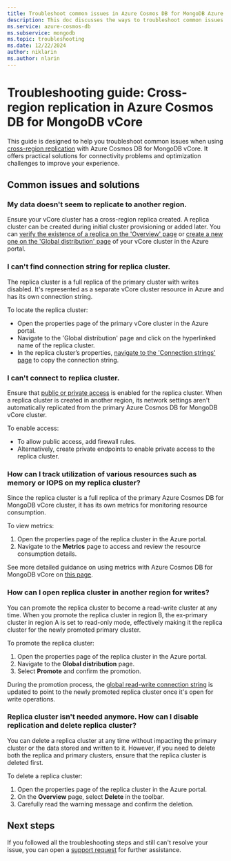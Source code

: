 ```yaml
---
title: Troubleshoot common issues in Azure Cosmos DB for MongoDB Azure Cosmos DB for MongoDB vCore cross-region replication
description: This doc discusses the ways to troubleshoot common issues encountered in Azure Cosmos DB for MongoDB Azure Cosmos DB for MongoDB vCore cross-region replication.
ms.service: azure-cosmos-db
ms.subservice: mongodb
ms.topic: troubleshooting
ms.date: 12/22/2024
author: niklarin
ms.author: nlarin
---
```


# Troubleshooting guide: Cross-region replication in Azure Cosmos DB for MongoDB vCore

This guide is designed to help you troubleshoot common issues when using [cross-region replication](./cross-region-replication.md) with Azure Cosmos DB for MongoDB vCore. It offers practical solutions for connectivity problems and optimization challenges to improve your experience.

## Common issues and solutions
### My data doesn't seem to replicate to another region.
Ensure your vCore cluster has a cross-region replica created. A replica cluster can be created during initial cluster provisioning or added later. You can [verify the existence of a replica on the 'Overview' page](./how-to-cluster-replica.md#check-cluster-replication-role-and-replication-region) or [create a new one on the 'Global distribution' page](./how-to-cluster-replica.md#enable-cross-region-replication) of your vCore cluster in the Azure portal.

### I can't find connection string for replica cluster.
The replica cluster is a full replica of the primary cluster with writes disabled. It's represented as a separate vCore cluster resource in Azure and has its own connection string.

To locate the replica cluster:

- Open the properties page of the primary vCore cluster in the Azure portal.
- Navigate to the 'Global distribution' page and click on the hyperlinked name of the replica cluster.
- In the replica cluster’s properties, [navigate to the 'Connection strings' page](./how-to-cluster-replica.md#use-connection-strings) to copy the connection string.

### I can't connect to replica cluster.
Ensure that [public or private access](./security.md#network-security-options) is enabled for the replica cluster. When a replica cluster is created in another region, its network settings aren't automatically replicated from the primary Azure Cosmos DB for MongoDB vCore cluster.  

To enable access:  
- To allow public access, add firewall rules.  
- Alternatively, create private endpoints to enable private access to the replica cluster.  

### How can I track utilization of various resources such as memory or IOPS on my replica cluster?
Since the replica cluster is a full replica of the primary Azure Cosmos DB for MongoDB vCore cluster, it has its own metrics for monitoring resource consumption.  

To view metrics:  
1. Open the properties page of the replica cluster in the Azure portal.  
1. Navigate to the **Metrics** page to access and review the resource consumption details.  

See more detailed guidance on using metrics with Azure Cosmos DB for MongoDB vCore on [this page](./monitor-metrics.md).

### How can I open replica cluster in another region for writes?
You can promote the replica cluster to become a read-write cluster at any time. When you promote the replica cluster in region B, the ex-primary cluster in region A is set to read-only mode, effectively making it the replica cluster for the newly promoted primary cluster.  

To promote the replica cluster:  
1. Open the properties page of the replica cluster in the Azure portal.  
1. Navigate to the **Global distribution** page.  
1. Select **Promote** and confirm the promotion.  

During the promotion process, the [global read-write connection string](./how-to-cluster-replica.md#use-connection-strings) is updated to point to the newly promoted replica cluster once it's open for write operations.

### Replica cluster isn't needed anymore. How can I disable replication and delete replica cluster?
You can delete a replica cluster at any time without impacting the primary cluster or the data stored and written to it. However, if you need to delete both the replica and primary clusters, ensure that the replica cluster is deleted first.

To delete a replica cluster:
1. Open the properties page of the replica cluster in the Azure portal.
1. On the **Overview** page, select **Delete** in the toolbar.
1. Carefully read the warning message and confirm the deletion.

## Next steps
If you followed all the troubleshooting steps and still can't resolve your issue, you can open a [support request](https://azure.microsoft.com/support/create-ticket/) for further assistance.